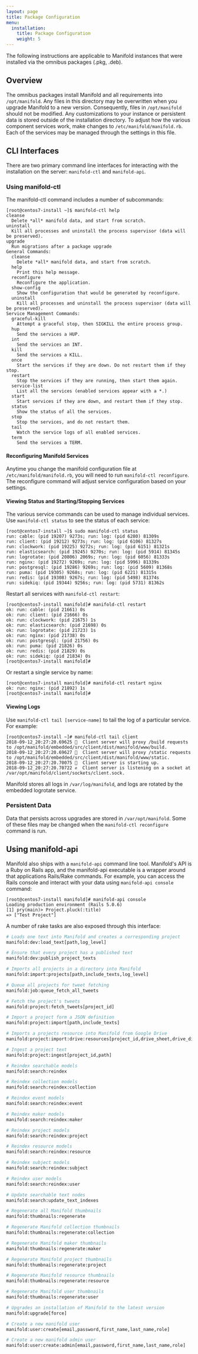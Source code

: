 ```yaml
---
layout: page
title: Package Configuration
menu:
  installation:
    title: Package Configuration
    weight: 5
---
```


The following instructions are applicable to Manifold instances that were installed via the omnibus packages (.pkg, .deb).

## Overview

The omnibus packages install Manifold and all requirements into `/opt/manifold`. Any files in this directory may be overwritten when you upgrade Manifold to a new version. Consequently, files in `/opt/manifold` should not be modified. Any customizations to your instance or persistent data is stored outside of the installation directory. To adjust how the various component services work, make changes to `/etc/manifold/manifold.rb`. Each of the services may be managed through the settings in this file.

## CLI Interfaces

There are two primary command line interfaces for interacting with the installation on the server: `manifold-ctl` and `manifold-api`.


### Using manifold-ctl

The manifold-ctl command includes a number of subcommands:

```
[root@centos7-install ~]$ manifold-ctl help
cleanse
  Delete *all* manifold data, and start from scratch.
uninstall
  Kill all processes and uninstall the process supervisor (data will be preserved).
upgrade
  Run migrations after a package upgrade
General Commands:
  cleanse
    Delete *all* manifold data, and start from scratch.
  help
    Print this help message.
  reconfigure
    Reconfigure the application.
  show-config
    Show the configuration that would be generated by reconfigure.
  uninstall
    Kill all processes and uninstall the process supervisor (data will be preserved).
Service Management Commands:
  graceful-kill
    Attempt a graceful stop, then SIGKILL the entire process group.
  hup
    Send the services a HUP.
  int
    Send the services an INT.
  kill
    Send the services a KILL.
  once
    Start the services if they are down. Do not restart them if they stop.
  restart
    Stop the services if they are running, then start them again.
  service-list
    List all the services (enabled services appear with a *.)
  start
    Start services if they are down, and restart them if they stop.
  status
    Show the status of all the services.
  stop
    Stop the services, and do not restart them.
  tail
    Watch the service logs of all enabled services.
  term
    Send the services a TERM.
```

#### Reconfiguring Manifold Services
Anytime you change the manifold configuration file at `/etc/manifold/manifold.rb`, you will need to run `manifold-ctl reconfigure`. The reconfigure command will adjust service configuration based on your settings.

#### Viewing Status and Starting/Stopping Services
The various service commands can be used to manage individual services. Use `manifold-ctl status` to see the status of each service:

```
[root@centos7-install ~]$ sudo manifold-ctl status
run: cable: (pid 19207) 9273s; run: log: (pid 6280) 81309s
run: client: (pid 19212) 9273s; run: log: (pid 6106) 81327s
run: clockwork: (pid 19225) 9272s; run: log: (pid 6151) 81321s
run: elasticsearch: (pid 19245) 9270s; run: log: (pid 5914) 81345s
run: logrotate: (pid 20806) 2069s; run: log: (pid 6056) 81333s
run: nginx: (pid 19272) 9269s; run: log: (pid 5996) 81339s
run: postgresql: (pid 19286) 9269s; run: log: (pid 5609) 81368s
run: puma: (pid 19305) 9268s; run: log: (pid 6221) 81315s
run: redis: (pid 19308) 9267s; run: log: (pid 5498) 81374s
run: sidekiq: (pid 19344) 9256s; run: log: (pid 5731) 81362s
```

Restart all services with `manifold-ctl restart`:

```
[root@centos7-install manifold]# manifold-ctl restart
ok: run: cable: (pid 21661) 0s
ok: run: client: (pid 21666) 0s
ok: run: clockwork: (pid 21675) 1s
ok: run: elasticsearch: (pid 21698) 0s
ok: run: logrotate: (pid 21723) 1s
ok: run: nginx: (pid 21738) 0s
ok: run: postgresql: (pid 21756) 0s
ok: run: puma: (pid 21826) 0s
ok: run: redis: (pid 21829) 0s
ok: run: sidekiq: (pid 21834) 0s
[root@centos7-install manifold]#
```

Or restart a single service by name:

```
[root@centos7-install manifold]# manifold-ctl restart nginx
ok: run: nginx: (pid 21892) 1s
[root@centos7-install manifold]#
```

#### Viewing Logs
Use `manifold-ctl tail [service-name]` to tail the log of a particular service. For example:

```
[root@centos7-install ~]# manifold-ctl tail client
2018-09-12_20:27:20.69625 🔔  Client server will proxy /build requests to /opt/manifold/embedded/src/client/dist/manifold/www/build.
2018-09-12_20:27:20.69627 🔔  Client server will proxy /static requests to /opt/manifold/embedded/src/client/dist/manifold/www/static.
2018-09-12_20:27:20.70075 🔔  Client server is starting up.
2018-09-12_20:27:20.70722 ✊  Client server is listening on a socket at /var/opt/manifold/client/sockets/client.sock.
```

Manifold stores all logs in `/var/log/manifold`, and logs are rotated by the embedded logrotate service.

### Persistent Data

Data that persists across upgrades are stored in `/var/opt/manifold`. Some of these files may be changed when the `manifold-ctl reconfigure` command is run.

## Using manifold-api

Manifold also ships with a `manifold-api` command line tool. Manifold's API is a Ruby on Rails app, and the manifold-api executable is a wrapper around that applications Rails/Rake commands. For example, you can access the Rails console and interact with your data using `manifold-api console` command:

```
[root@centos7-install manifold]# manifold-api console
Loading production environment (Rails 5.0.6)
[1] pry(main)> Project.pluck(:title)
=> ["Test Project"]
```

A number of rake tasks are also exposed through this interface:

```sh
# Loads one text into Manifold and creates a corresponding project
manifold:dev:load_text[path,log_level]
```

```sh
# Ensure that every project has a published text
manifold:dev:publish_project_texts
```

```sh
# Imports all projects in a directory into Manifold
manifold:import:projects[path,include_texts,log_level]
```

```sh
# Queue all projects for tweet fetching
manifold:job:queue_fetch_all_tweets                                         
```

```sh
# Fetch the project's tweets
manifold:project:fetch_tweets[project_id]
```

```sh
# Import a project form a JSON definition
manifold:project:import[path,include_texts]
```

```sh
# Imports a projects resource into Manifold from Google Drive
manifold:project:import:drive:resources[project_id,drive_sheet,drive_dir]
```

```sh
# Ingest a project text
manifold:project:ingest[project_id,path]
```

```sh
# Reindex searchable models
manifold:search:reindex
```

```sh
# Reindex collection models
manifold:search:reindex:collection
```

```sh
# Reindex event models
manifold:search:reindex:event
```

```sh
# Reindex maker models
manifold:search:reindex:maker
```

```sh
# Reindex project models
manifold:search:reindex:project
```

```sh
# Reindex resource models
manifold:search:reindex:resource
```

```sh
# Reindex subject models
manifold:search:reindex:subject
```

```sh
# Reindex user models
manifold:search:reindex:user
```

```sh
# Update searchable text nodes
manifold:search:update_text_indexes
```

```sh
# Regenerate all Manifold thumbnails
manifold:thumbnails:regenerate
```

```sh
# Regenerate Manifold collection thumbnails
manifold:thumbnails:regenerate:collection
```

```sh
# Regenerate Manifold maker thumbnails
manifold:thumbnails:regenerate:maker
```

```sh
# Regenerate Manifold project thumbnails
manifold:thumbnails:regenerate:project
```

```sh
# Regenerate Manifold resource thumbnails
manifold:thumbnails:regenerate:resource
```

```sh
# Regenerate Manifold user thumbnails
manifold:thumbnails:regenerate:user
```

```sh
# Upgrades an installation of Manifold to the latest version
manifold:upgrade[force]
```

```sh
# Create a new manifold user
manifold:user:create[email,password,first_name,last_name,role]
```

```sh
# Create a new manifold admin user
manifold:user:create:admin[email,password,first_name,last_name,role]
```
